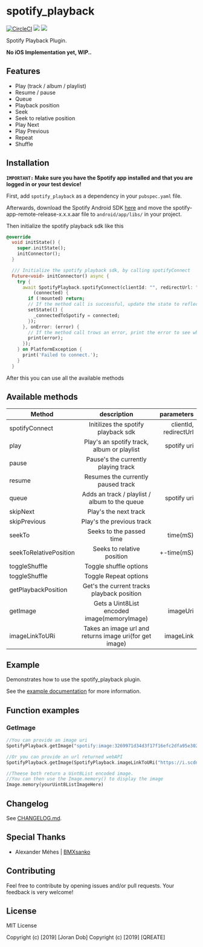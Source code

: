 # spotify_playback

[![CircleCI](https://circleci.com/gh/qreate/spotify-playback-flutter/tree/master.svg?style=svg)](https://circleci.com/gh/qreate/spotify-playback-flutter/tree/master) [![](https://img.shields.io/badge/pub-v0.0.7-brightgreen.svg)](https://pub.dartlang.org/packages/spotify_playback) [![](https://img.shields.io/badge/licence-MIT-blue.svg)](https://github.com/Joran-Dob/spotify-playback-flutter/blob/master/LICENSE.md)


Spotify Playback Plugin.

**No iOS Implementation yet, WIP..**

## Features
* Play (track / album / playlist)
* Resume / pause
* Queue
* Playback position
* Seek
* Seek to relative position
* Play Next
* Play Previous
* Repeat 
* Shuffle 

## Installation
**`IMPORTANT:` Make sure you have the Spotify app installed and that you are logged in or your test device!**

First, add `spotify_playback` as a dependency in your `pubspec.yaml` file. 

Afterwards, download the Spotify Android SDK [here](https://github.com/spotify/android-sdk/releases/tag/v0.6.1-appremote_v1.1.0-auth) and move the spotify-app-remote-release-x.x.x.aar file to `android/app/libs/` in your project.

Then initialize the spotify playback sdk like this 

```dart
@override
  void initState() {
    super.initState();
    initConnector();
  }

  /// Initialize the spotify playback sdk, by calling spotifyConnect
  Future<void> initConnector() async {
    try {
      await SpotifyPlayback.spotifyConnect(clientId: "", redirectUrl: "").then(
          (connected) {
        if (!mounted) return;
        // If the method call is successful, update the state to reflect this change
        setState(() {
          _connectedToSpotify = connected;
        });
      }, onError: (error) {
        // If the method call trows an error, print the error to see what went wrong
        print(error);
      });
    } on PlatformException {
      print('Failed to connect.');
    }
  }
``` 

After this you can use all the available methods

## Available methods 
| Method        | description           | parameters  |
| ------------- |:-------------:| -----:|
| spotifyConnect      | Initilizes the spotify playback sdk | clientId, redirectUrl |
| play      | Play's an spotify track, album or playlist | spotify uri |
| pause      | Pause's the currently playing track      |    |
| resume |  Resumes the currently paused track      |     |
| queue |  Adds an track / playlist / album to the queue     |   spotify uri  |
| skipNext      | Play's the next track | |
| skipPrevious      | Play's the previous track |  |
| seekTo |  Seeks to the passed time     |  time(mS)   |
|seekToRelativePosition|Seeks to relative position|+-time(mS)|
| toggleShuffle | Toggle shuffle options    |     |
| toggleShuffle | Toggle Repeat options    |     |
| getPlaybackPosition | Get's the current tracks playback position       |    |
| getImage | Gets a Uint8List encoded image(memoryImage)       |  imageUri  |
| imageLinkToURi | Takes an image url and returns image uri(for get image)    |  imageLink  |

## Example

Demonstrates how to use the spotify_playback plugin.

See the [example documentation](example/README.md) for more information.


## Function examples
### GetImage   
```dart
//You can provide an image uri
SpotifyPlayback.getImage("spotify:image:3269971d34d3f17f16efc2dfa95e302cc961a36c");

//Or you can provide an url returned webAPI
SpotifyPlayback.getImage(SpotifyPlayback.imageLinkToURi("https://i.scdn.co/image/3269971d34d3f17f16efc2dfa95e302cc961a36c"));

//Theese both return a Uint8List encoded image.
//You can then use the Image.memory() to display the image
Image.memory(yourUint8ListImageHere)

```

## Changelog

See [CHANGELOG.md](CHANGELOG.md).

## Special Thanks
 - Alexander Méhes | [BMXsanko](https://github.com/BMXsanko)

## Contributing

Feel free to contribute by opening issues and/or pull requests. Your feedback is very welcome!

## License

MIT License

Copyright (c) [2019] [Joran Dob]
Copyright (c) [2019] [QREATE]
